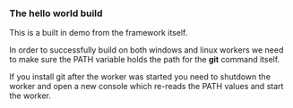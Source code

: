 ### The hello world build

This is a built in demo from the framework itself.

In order to successfully build on both windows and linux workers we need to make sure the PATH variable holds the path for the **git** command itself.

If you install git after the worker was started you need to shutdown the worker and open a new console which re-reads the PATH values and start the worker.